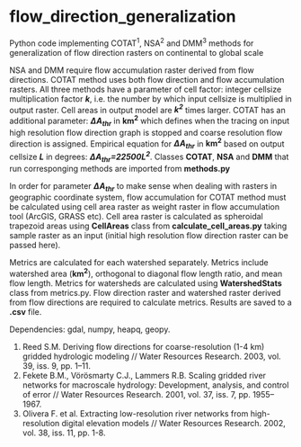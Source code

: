 # flow_direction_generalization
Python code implementing COTAT<sup>1</sup>, NSA<sup>2</sup> and DMM<sup>3</sup> methods for generalization of flow direction rasters on continental to global scale

NSA and DMM require flow accumulation raster derived from flow directions. COTAT method uses both flow direction and flow accumulation rasters.
All three methods have a parameter of cell factor: integer cellsize multiplication factor ***k***, i.e. the number by which input cellsize is multiplied in output raster. Cell areas in output model are ***k<sup>2</sup>*** times larger. COTAT has an additional parameter: ***∆A<sub>thr</sub>*** in **km<sup>2</sup>** which defines when the tracing on input high resolution flow direction graph is stopped and coarse resolution flow direction is assigned. Empirical equation for ***∆A<sub>thr</sub>*** in **km<sup>2</sup>** based on output cellsize ***L*** in degrees: ***∆A<sub>thr</sub>=22500L<sup>2</sup>***. Classes **COTAT**, **NSA** and **DMM** that run corresponging methods are imported from **methods.py**

In order for parameter ***∆A<sub>thr</sub>*** to make sense when dealing with rasters in geographic coordinate system, flow accumulation for COTAT method must be calculated using cell area raster as weight raster in flow accumulation tool (ArcGIS, GRASS etc). Cell area raster is calculated as spheroidal trapezoid areas using **CellAreas** class from **calculate_cell_areas.py** taking sample raster as an input (initial high resolution flow direction raster can be passed here).

Metrics are calculated for each watershed separately. Metrics include watershed area (**km<sup>2</sup>**), orthogonal to diagonal flow length ratio, and mean flow length. Metrics for watersheds are calculated using **WatershedStats** class from metrics.py. Flow direction raster and watershed raster derived from flow directions are required to calculate metrics. Results are saved to a **.csv** file.

Dependencies: gdal, numpy, heapq, geopy. 

1. Reed S.M. Deriving flow directions for coarse-resolution (1-4 km) gridded hydrologic modeling // Water Resources Research. 2003, vol. 39, iss. 9, pp. 1–11.
2. Fekete B.M., Vörösmarty C.J., Lammers R.B. Scaling gridded river networks for macroscale hydrology: Development, analysis, and control of error // Water Resources Research. 2001, vol. 37, iss. 7, pp. 1955–1967.
3. Olivera F. et al. Extracting low-resolution river networks from high-resolution digital elevation models // Water Resources Research. 2002, vol. 38, iss. 11, pp. 1-8.
